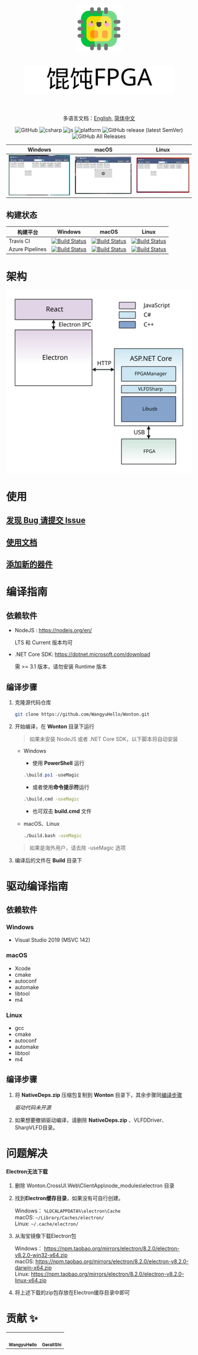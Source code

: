 <h1 align="center">
    <img src="./Imgs/chip.png" width="128"/>
</h1>
<h2 align="center">
    <img src="./Imgs/title.svg" />
</h2>

<br>

<div align="center">

多语言文档：[English](./README.en-US.md), [简体中文](./README.md)

![GitHub](https://img.shields.io/github/license/WangyuHello/Wonton?label=%E8%AE%B8%E5%8F%AF%E8%AF%81&style=flat-square)
![csharp](https://img.shields.io/badge/%E8%AF%AD%E8%A8%80-C%23-orange?style=flat-square)
![js](https://img.shields.io/badge/%E8%AF%AD%E8%A8%80-JavaScript-yellow?style=flat-square)
![platform](https://img.shields.io/badge/%E5%B9%B3%E5%8F%B0-Windows%20|%20macOS%20|%20Linux-blue?style=flat-square)
![GitHub release (latest SemVer)](https://img.shields.io/github/v/release/WangyuHello/Wonton?label=%E5%8F%91%E5%B8%83%E7%89%88%E6%9C%AC&style=flat-square)
![GitHub All Releases](https://img.shields.io/github/downloads/WangyuHello/Wonton/total?label=%E4%B8%8B%E8%BD%BD%E9%87%8F&style=flat-square)

</div>

| Windows | macOS | Linux |
|:------------------------:|:------------------------:|:---------------------------:|
| ![win ](./Imgs/win.png) | ![mac ](./Imgs/mac.png) | ![lnx ](./Imgs/ubuntu.png) |

## 构建状态

| 构建平台        | Windows                                                                                                                                                                                                                              | macOS                                                                                                                                                                                                                              | Linux                                                                                                                                                                                                                              |
|-----------------|--------------------------------------------------------------------------------------------------------------------------------------------------------------------------------------------------------------------------------------|------------------------------------------------------------------------------------------------------------------------------------------------------------------------------------------------------------------------------------|------------------------------------------------------------------------------------------------------------------------------------------------------------------------------------------------------------------------------------|
| Travis CI       | [![Build Status](https://www.travis-ci.org/WangyuHello/Wonton.svg?branch=master)](https://www.travis-ci.org/WangyuHello/Wonton)                                                                                                      | [![Build Status](https://www.travis-ci.org/WangyuHello/Wonton.svg?branch=master)](https://www.travis-ci.org/WangyuHello/Wonton)                                                                                                    | [![Build Status](https://www.travis-ci.org/WangyuHello/Wonton.svg?branch=master)](https://www.travis-ci.org/WangyuHello/Wonton)                                                                                                    |
| Azure Pipelines | [![Build Status](https://dev.azure.com/FudanUniversity/Wonton/_apis/build/status/WangyuHello.Wonton?branchName=master&jobName=Windows)](https://dev.azure.com/FudanUniversity/Wonton/_build/latest?definitionId=1&branchName=master) | [![Build Status](https://dev.azure.com/FudanUniversity/Wonton/_apis/build/status/WangyuHello.Wonton?branchName=master&jobName=macOS)](https://dev.azure.com/FudanUniversity/Wonton/_build/latest?definitionId=1&branchName=master) | [![Build Status](https://dev.azure.com/FudanUniversity/Wonton/_apis/build/status/WangyuHello.Wonton?branchName=master&jobName=Linux20)](https://dev.azure.com/FudanUniversity/Wonton/_build/latest?definitionId=1&branchName=master) |

# 架构

<div align="center">
    <img src="./Imgs/Wonton.svg" />
</div>

# 使用

## [发现 Bug 请提交 Issue](https://github.com/WangyuHello/Wonton/issues)
## [使用文档](https://github.com/WangyuHello/Wonton/wiki/%E8%BD%AF%E4%BB%B6%E4%BD%BF%E7%94%A8%E7%AE%80%E4%BB%8B)
## [添加新的器件](https://github.com/WangyuHello/Wonton/wiki/%E5%A6%82%E4%BD%95%E6%B7%BB%E5%8A%A0%E6%96%B0%E7%9A%84%E5%99%A8%E4%BB%B6)

# 编译指南

## 依赖软件

- NodeJS : https://nodejs.org/en/

    LTS 和 Current 版本均可

- .NET Core SDK: https://dotnet.microsoft.com/download
        
    需 >= 3.1 版本，请勿安装 Runtime 版本

## 编译步骤

1. 克隆源代码仓库

    ```bash
    git clone https://github.com/WangyuHello/Wonton.git
    ```

2. 开始编译，在 **Wonton** 目录下运行

    > 如果未安装 NodeJS 或者 .NET Core SDK，以下脚本将自动安装

    - Windows
        - 使用 **PowerShell** 运行
        ```powershell
        .\build.ps1 -useMagic
        ```
        
        - 或者使用**命令提示符**运行
        ```cmd
        .\build.cmd -useMagic
        ```
        
        - 也可双击 **build.cmd** 文件

    - macOS、Linux
        ```bash
        ./build.bash -useMagic
        ```

    > 如果是海外用户，请去除 -useMagic 选项

3. 编译后的文件在 **Build** 目录下

# 驱动编译指南

## 依赖软件

### Windows

- Visual Studio 2019 (MSVC 142)

### macOS

- Xcode
- cmake
- autoconf
- automake
- libtool
- m4

### Linux

- gcc
- cmake
- autoconf
- automake
- libtool
- m4

## 编译步骤

1. 将 **NativeDeps.zip** 压缩包复制到 **Wonton** 目录下，其余步骤同[编译步骤](##编译步骤)

    *驱动代码未开源*

2. 如果想要撤销驱动编译，请删除 **NativeDeps.zip** 、VLFDDriver、SharpVLFD目录。

# 问题解决

#### Electron无法下载

1. 删除 Wonton.CrossUI.Web\ClientApp\node_modules\electron 目录

2. 找到**Electron缓存目录**，如果没有可自行创建。

    Windows： ```%LOCALAPPDATA%\electron\Cache``` <br>
    macOS:  ```~/Library/Caches/electron/``` <br>
    Linux: ```~/.cache/electron/```

3. 从淘宝镜像下载Electron包

    Windows： https://npm.taobao.org/mirrors/electron/8.2.0/electron-v8.2.0-win32-x64.zip <br>
    macOS:    https://npm.taobao.org/mirrors/electron/8.2.0/electron-v8.2.0-darwin-x64.zip <br>
    Linux:    https://npm.taobao.org/mirrors/electron/8.2.0/electron-v8.2.0-linux-x64.zip


4. 将上述下载的zip包存放在Electron缓存目录中即可

# 贡献 ✨

<table>
  <tr>
    <td align="center"><a href="https://github.com/WangyuHello"><img src="https://avatars2.githubusercontent.com/u/16507233?v=4" width="100px;" alt="" style="border-radius:50%;"/><br /><sub><b>WangyuHello</b></sub></a></td>
    <td align="center"><a href="https://github.com/GeraltShi"><img src="https://avatars0.githubusercontent.com/u/25215492?v=4" width="100px;" alt="" style="border-radius:50%;"/><br /><sub><b>GeraltShi</b></sub></a></td>
  </tr>
</table>

<!-- https://api.github.com/repos/WangyuHello/Wonton/contributors?page=1&per_page=100 -->